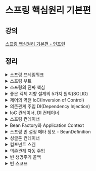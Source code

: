 # 스프링 핵심원리 기본편
## 강의

[스프링 핵심원리 기본편 - 인프런](https://www.inflearn.com/course/%EC%8A%A4%ED%94%84%EB%A7%81-%ED%95%B5%EC%8B%AC-%EC%9B%90%EB%A6%AC-%EA%B8%B0%EB%B3%B8%ED%8E%B8)

## 정리
<details>
<summary>스프링 프레임워크</summary>
<div markdown="1">       

- **핵심 기술**: 스프링 DI 컨테이너, AOP, 이벤트, 기타
- **웹 기술**: 스프링 MVC, 스프링 WebFlux
- **데이터 접근 기술**: 트랜잭션, JDBC, ORM 지원, XML 지원
- **기술 통합**: 캐시, 이메일, 원격접근, 스케줄링
- **테스트**: 스프링 기반 테스트 지원
- **언어**: 코틀린, 그루비
- 최근에는 스프링 부트를 통해서 프레임워크의 기술들을 편리하게 사용

</div>
</details>

<details>
<summary>스프링 부트</summary>
<div markdown="1">



</div>
</details>


<details>
<summary>스프링의 진짜 핵심</summary>
<div markdown="1">



</div>
</details>


<details>
<summary>좋은 객체 지향 설계의 5가지 원칙(SOLID)</summary>
<div markdown="1">



</div>
</details>


<details>
<summary>제어의 역전 IoC(Inversion of Control)</summary>
<div markdown="1">



</div>
</details>


<details>
<summary>의존관계 주입 DI(Dependency Injection)</summary>
<div markdown="1">



</div>
</details>


<details>
<summary>IoC 컨테이너, DI 컨테이너</summary>
<div markdown="1">



</div>
</details>


<details>
<summary>스프링 컨테이너</summary>
<div markdown="1">



</div>
</details>


<details>
<summary>Bean Factory와 Application Context</summary>
<div markdown="1">



</div>
</details>

<details>
<summary>스프링 빈 설정 메타 정보 - BeanDefinition</summary>
<div markdown="1">



</div>
</details>

<details>
<summary>싱글톤 컨테이너</summary>
<div markdown="1">



</div>
</details>

<details>
<summary>컴포넌트 스캔</summary>
<div markdown="1">



</div>
</details>

<details>
<summary>의존관계 자동 주입</summary>
<div markdown="1">



</div>
</details>

<details>
<summary>빈 생명주기 콜백</summary>
<div markdown="1">



</div>
</details>

<details>
<summary>빈 스코프</summary>
<div markdown="1">



</div>
</details>
